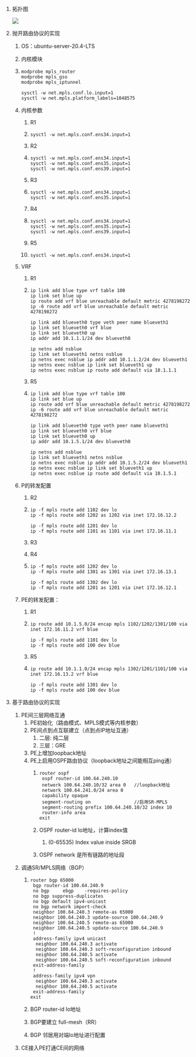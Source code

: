 1. 拓扑图

   ![](/Users/lichenlu/Desktop/md/7x-networks/img/e75c54a1.svg)

   

2. 抛开路由协议的实现
   1. OS：ubuntu-server-20.4-LTS
   2. 内核模块
   3. ```undefined
      modprobe mpls_router
      modprobe mpls_gso
      modprobe mpls_iptunnel
      
      sysctl -w net.mpls.conf.lo.input=1
      sysctl -w net.mpls.platform_labels=1048575
      ```

   4. 内核参数
      1. R1
      2. ```undefined
         sysctl -w net.mpls.conf.ens34.input=1
         ```

      3. R2
      4. ```Plain
         sysctl -w net.mpls.conf.ens34.input=1
         sysctl -w net.mpls.conf.ens35.input=1
         sysctl -w net.mpls.conf.ens39.input=1
         ```

      5. R3
      6. ```Plain
         sysctl -w net.mpls.conf.ens34.input=1
         sysctl -w net.mpls.conf.ens35.input=1
         ```

      7. R4
      8. ```Plain
         sysctl -w net.mpls.conf.ens34.input=1
         sysctl -w net.mpls.conf.ens35.input=1
         sysctl -w net.mpls.conf.ens39.input=1
         ```

      9. R5
      10. ```Plain
          sysctl -w net.mpls.conf.ens34.input=1
          ```
   5. VRF
      1. R1
      2. ```undefined
         ip link add blue type vrf table 100
         ip link set blue up
         ip route add vrf blue unreachable default metric 4278198272
         ip -6 route add vrf blue unreachable default metric 4278198272
         
         ip link add blueveth0 type veth peer name blueveth1
         ip link set blueveth0 vrf blue 
         ip link set blueveth0 up
         ip addr add 10.1.1.1/24 dev blueveth0
         
         ip netns add nsblue
         ip link set blueveth1 netns nsblue
         ip netns exec nsblue ip addr add 10.1.1.2/24 dev blueveth1
         ip netns exec nsblue ip link set blueveth1 up
         ip netns exec nsblue ip route add default via 10.1.1.1
         ```

      3. R5
      4. ```Plain
         ip link add blue type vrf table 100
         ip link set blue up
         ip route add vrf blue unreachable default metric 4278198272
         ip -6 route add vrf blue unreachable default metric 4278198272
         
         ip link add blueveth0 type veth peer name blueveth1
         ip link set blueveth0 vrf blue 
         ip link set blueveth0 up
         ip addr add 10.1.5.1/24 dev blueveth0
         
         ip netns add nsblue
         ip link set blueveth1 netns nsblue
         ip netns exec nsblue ip addr add 10.1.5.2/24 dev blueveth1
         ip netns exec nsblue ip link set blueveth1 up
         ip netns exec nsblue ip route add default via 10.1.5.1
         ```
   6. P的转发配置
      1. R2
      2. ```undefined
         ip -f mpls route add 1102 dev lo
         ip -f mpls route add 1202 as 1202 via inet 172.16.12.2
         
         ip -f mpls route add 1201 dev lo
         ip -f mpls route add 1101 as 1101 via inet 172.16.11.1
         ```

      3. R3
      4. R4
      5. ```undefined
         ip -f mpls route add 1202 dev lo
         ip -f mpls route add 1301 as 1301 via inet 172.16.13.1
         
         ip -f mpls route add 1302 dev lo
         ip -f mpls route add 1201 as 1201 via inet 172.16.12.1
         ```
   7. PE的转发配置：
      1. R1
      2. ```undefined
         ip route add 10.1.5.0/24 encap mpls 1102/1202/1301/100 via inet 172.16.11.2 vrf blue
         
         ip -f mpls route add 1101 dev lo
         ip -f mpls route add 100 dev blue
         ```

      3. R5
      4. ```undefined
         ip route add 10.1.1.0/24 encap mpls 1302/1201/1101/100 via inet 172.16.13.2 vrf blue
         
         ip -f mpls route add 1301 dev lo
         ip -f mpls route add 100 dev blue
         ```

3. 基于路由协议的实现
   1. PE间三层网络互通
      1. PE初始化（路由模式、MPLS模式等内核参数）
      2. PE间点到点互联建立（点到点IP地址互通）
         1. 二层:  纯二层
         2. 三层：GRE
      3. PE上增加loopback地址
      4. PE上启用OSPF路由协议（loopback地址之间能相互ping通）
         1. ```undefined
            router ospf
             ospf router-id 100.64.240.10
             network 100.64.240.10/32 area 0   //loopback地址
             network 100.64.241.0/24 area 0
             capability opaque
             segment-routing on                //启用SR-MPLS
             segment-routing prefix 100.64.240.10/32 index 10
             router-info area
            exit
            ```

         2. OSPF router-id  lo地址，计算index值
            1. (0-65535)  Index value inside SRGB
         3. OSPF network 是所有链路的地址段
   2. 调通SR/MPLS网络（BGP）
      1. ```undefined
         router bgp 65000
          bgp router-id 100.64.240.9
          no bgp     ebgp    -requires-policy
          no bgp suppress-duplicates
          no bgp default ipv4-unicast
          no bgp network import-check
          neighbor 100.64.240.3 remote-as 65000
          neighbor 100.64.240.3 update-source 100.64.240.9
          neighbor 100.64.240.5 remote-as 65000
          neighbor 100.64.240.5 update-source 100.64.240.9
          !
          address-family ipv4 unicast
           neighbor 100.64.240.3 activate
           neighbor 100.64.240.3 soft-reconfiguration inbound
           neighbor 100.64.240.5 activate
           neighbor 100.64.240.5 soft-reconfiguration inbound
          exit-address-family
          !
          address-family ipv4 vpn
           neighbor 100.64.240.3 activate
           neighbor 100.64.240.5 activate
          exit-address-family
         exit
         ```

      2. BGP router-id  lo地址
      3. BGP要建立 full-mesh（RR）
      4. BGP 邻居用对端lo地址进行配置
   3. CE接入PE打通CE间的网络